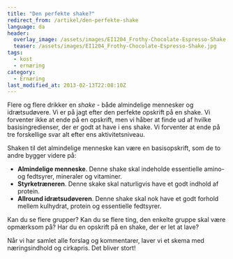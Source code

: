 ```yaml
---
title: "Den perfekte shake?"
redirect_from: /artikel/den-perfekte-shake
language: da
header:
  overlay_image: /assets/images/EI1204_Frothy-Chocolate-Espresso-Shake.jpg
  teaser: /assets/images/EI1204_Frothy-Chocolate-Espresso-Shake.jpg
tags:
  - kost
  - ernæring
category:
  - Ernæring
last_modified_at: 2013-02-13T22:08:10Z
---
```


Flere og flere drikker en _shake_ - både almindelige mennesker og idrætsudøvere. Vi er på jagt efter den perfekte opskrift på en shake. Vi forventer ikke at ende på en opskrift, men vi håber at finde ud af hvilke basisingredienser, der er godt at have i ens shake. Vi forventer at ende på tre forskellige svar alt efter ens aktivitetsniveau.

Shaken til det almindelige menneske kan være en basisopskrift, som de to andre bygger videre på:

- **Almindelige menneske**. Denne shake skal indeholde essentielle amino- og fedtsyrer, mineraler og vitaminer.
- **Styrketræneren**. Denne skake skal naturligvis have et godt indhold af protein.
- **Allround idrætsudøveren**. Denne shake skal nok have et godt forhold mellem kulhydrat, protein og essentielle fedtsyrer.

Kan du se flere grupper? Kan du se flere ting, den enkelte gruppe skal være opmærksom på? Har du en opskrift på en shake, der er let at lave?

Når vi har samlet alle forslag og kommentarer, laver vi et skema med næringsindhold og cirkapris. Det bliver stort!

